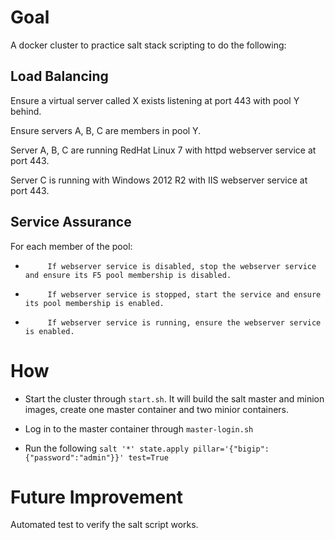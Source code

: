 # Goal
A docker cluster to practice salt stack scripting to do the following:


## Load Balancing

Ensure a virtual server called X exists listening at port 443 with pool Y behind.

Ensure servers A, B, C are members in pool Y.

Server A, B, C are running RedHat Linux 7 with httpd webserver service at port 443.

Server C is running with Windows 2012 R2 with IIS webserver service at port 443.

 

## Service Assurance

For each member of the pool:

-          If webserver service is disabled, stop the webserver service and ensure its F5 pool membership is disabled.

-          If webserver service is stopped, start the service and ensure its pool membership is enabled.

-          If webserver service is running, ensure the webserver service is enabled.

# How

* Start the cluster through `start.sh`. It will build the salt master and minion images, create one master container and two minior containers.

* Log in to the master container through `master-login.sh`

* Run the following `salt '*' state.apply pillar='{"bigip":{"password":"admin"}}' test=True`

# Future Improvement

Automated test to verify the salt script works.


